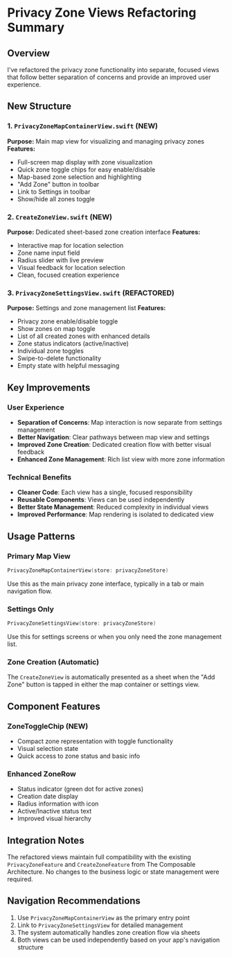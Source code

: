 # Privacy Zone Views Refactoring Summary

## Overview
I've refactored the privacy zone functionality into separate, focused views that follow better separation of concerns and provide an improved user experience.

## New Structure

### 1. `PrivacyZoneMapContainerView.swift` (NEW)
**Purpose:** Main map view for visualizing and managing privacy zones
**Features:**
- Full-screen map display with zone visualization
- Quick zone toggle chips for easy enable/disable
- Map-based zone selection and highlighting
- "Add Zone" button in toolbar
- Link to Settings in toolbar
- Show/hide all zones toggle

### 2. `CreateZoneView.swift` (NEW)
**Purpose:** Dedicated sheet-based zone creation interface
**Features:**
- Interactive map for location selection
- Zone name input field
- Radius slider with live preview
- Visual feedback for location selection
- Clean, focused creation experience

### 3. `PrivacyZoneSettingsView.swift` (REFACTORED)
**Purpose:** Settings and zone management list
**Features:**
- Privacy zone enable/disable toggle
- Show zones on map toggle
- List of all created zones with enhanced details
- Zone status indicators (active/inactive)
- Individual zone toggles
- Swipe-to-delete functionality
- Empty state with helpful messaging

## Key Improvements

### User Experience
- **Separation of Concerns**: Map interaction is now separate from settings management
- **Better Navigation**: Clear pathways between map view and settings
- **Improved Zone Creation**: Dedicated creation flow with better visual feedback
- **Enhanced Zone Management**: Rich list view with more zone information

### Technical Benefits
- **Cleaner Code**: Each view has a single, focused responsibility
- **Reusable Components**: Views can be used independently
- **Better State Management**: Reduced complexity in individual views
- **Improved Performance**: Map rendering is isolated to dedicated view

## Usage Patterns

### Primary Map View
```swift
PrivacyZoneMapContainerView(store: privacyZoneStore)
```
Use this as the main privacy zone interface, typically in a tab or main navigation flow.

### Settings Only
```swift
PrivacyZoneSettingsView(store: privacyZoneStore)
```
Use this for settings screens or when you only need the zone management list.

### Zone Creation (Automatic)
The `CreateZoneView` is automatically presented as a sheet when the "Add Zone" button is tapped in either the map container or settings view.

## Component Features

### ZoneToggleChip (NEW)
- Compact zone representation with toggle functionality
- Visual selection state
- Quick access to zone status and basic info

### Enhanced ZoneRow
- Status indicator (green dot for active zones)
- Creation date display
- Radius information with icon
- Active/Inactive status text
- Improved visual hierarchy

## Integration Notes

The refactored views maintain full compatibility with the existing `PrivacyZoneFeature` and `CreateZoneFeature` from The Composable Architecture. No changes to the business logic or state management were required.

## Navigation Recommendations

1. Use `PrivacyZoneMapContainerView` as the primary entry point
2. Link to `PrivacyZoneSettingsView` for detailed management
3. The system automatically handles zone creation flow via sheets
4. Both views can be used independently based on your app's navigation structure
